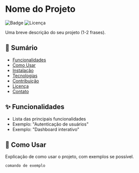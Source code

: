 # Nome do Projeto

![Badge](https://img.shields.io/badge/status-em%20desenvolvimento-yellow)
![Licença](https://img.shields.io/github/license/seuusuário/seurepositório)

Uma breve descrição do seu projeto (1-2 frases).

## 📌 Sumário
- [Funcionalidades](#✨-funcionalidades)
- [Como Usar](#🚀-como-usar)
- [Instalação](#🔧-instalação)
- [Tecnologias](#💻-tecnologias)
- [Contribuição](#🤝-contribuição)
- [Licença](#📄-licença)
- [Contato](#📫-contato)

## ✨ Funcionalidades
- Lista das principais funcionalidades
- Exemplo: "Autenticação de usuários"
- Exemplo: "Dashboard interativo"

## 🚀 Como Usar
Explicação de como usar o projeto, com exemplos se possível.

```bash
comando de exemplo
